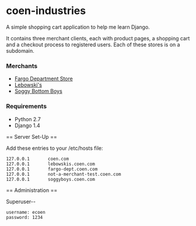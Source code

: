 coen-industries
===============

A simple shopping cart application to help me learn Django.

It contains three merchant clients, each with product pages, a shopping cart and a checkout process to registered users. Each of these stores is on a subdomain.


### Merchants

* [Fargo Department Store](http://fargo-dept.coen.com:8000/shopping_cart)
* [Lebowski's](http://lebowskis.coen.com:8000/shopping_cart)
* [Soggy Bottom Boys](http://soggyboys.coen.com:8000/shopping_cart)

### Requirements

* Python 2.7
* Django 1.4

== Server Set-Up ==

Add these entries to your /etc/hosts file:

    127.0.0.1       coen.com 
    127.0.0.1       lebowskis.coen.com
    127.0.0.1       fargo-dept.coen.com
    127.0.0.1       not-a-merchant-test.coen.com
    127.0.0.1       soggyboys.coen.com

== Administration ==

Superuser--

    username: ecoen
    password: 1234
